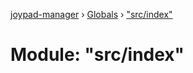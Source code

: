 [joypad-manager](../README.md) › [Globals](../globals.md) › ["src/index"](_src_index_.md)

# Module: "src/index"


